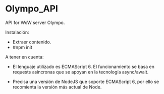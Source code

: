 # Olympo_API
API for WoW server Olympo.

Instalación:

- Extraer contenido.
- #npm init



A tener en cuenta:

- El lenguaje utilizado es ECMAScript 6. El funcionamiento se basa en requests asíncronas que se apoyan
en la tecnología async/await.

- Precisa una versión de NodeJS que soporte ECMAScript 6, por ello se recomienta la versión más actual de Node.


